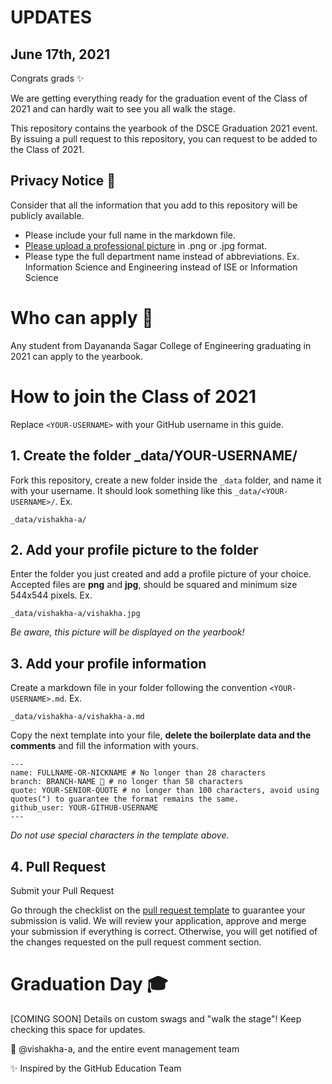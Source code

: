 # UPDATES
## June 17th, 2021

Congrats grads ✨

We are getting everything ready for the graduation event of the Class of 2021 and can hardly wait to see you all walk the stage. 

This repository contains the yearbook of the DSCE Graduation 2021 event. By issuing a pull request to this repository, you can request to be added to the Class of 2021. 


## Privacy Notice 👀
Consider that all the information that you add to this repository will be publicly available.

- Please include your full name in the markdown file.
- [Please upload a professional picture](https://www.linkedin.com/business/talent/blog/product-tips/tips-for-picking-the-right-linkedin-profile-picture) in .png or .jpg format.
- Please type the full department name instead of abbreviations. Ex. Information Science and Engineering instead of ISE or Information Science


# Who can apply 📝
Any student from Dayananda Sagar College of Engineering graduating in 2021 can apply to the yearbook.

# How to join the Class of 2021

Replace `<YOUR-USERNAME>` with your GitHub username in this guide.

## 1. Create the folder _data/YOUR-USERNAME/ 
Fork this repository, create a new folder inside the `_data` folder, and name it with your username. It should look something like this `_data/<YOUR-USERNAME>/`. Ex.


```
_data/vishakha-a/
```

## 2. Add your profile picture to the folder
Enter the folder you just created and add a profile picture of your choice. Accepted files are **png** and **jpg**, should be squared and minimum size 544x544 pixels. Ex.


```
_data/vishakha-a/vishakha.jpg
```

_Be aware, this picture will be displayed on the yearbook!_

## 3. Add your profile information
Create a markdown file in your folder following the convention `<YOUR-USERNAME>.md`. Ex.

```
_data/vishakha-a/vishakha-a.md
```
Copy the next template into your file, **delete the boilerplate data and the comments** and fill the information with yours.
```
---
name: FULLNAME-OR-NICKNAME # No longer than 28 characters
branch: BRANCH-NAME 🚩 # no longer than 58 characters
quote: YOUR-SENIOR-QUOTE # no longer than 100 characters, avoid using quotes(") to guarantee the format remains the same.
github_user: YOUR-GITHUB-USERNAME
---
```

_Do not use special characters in the template above._

## 4. Pull Request

Submit your Pull Request

Go through the checklist on the [pull request template](https://github.com/vishakha-a/DSCE-Graduation-2021/blob/master/.github/PULL_REQUEST_TEMPLATE.md) to guarantee your submission is valid. We will review your application, approve and merge your submission if everything is correct. Otherwise, you will get notified of the changes requested on the pull request comment section. 

# Graduation Day 🎓
[COMING SOON] Details on custom swags and "walk the stage"! Keep checking this space for updates.


💖 @vishakha-a, and the entire event management team

✨ Inspired by the GitHub Education Team
